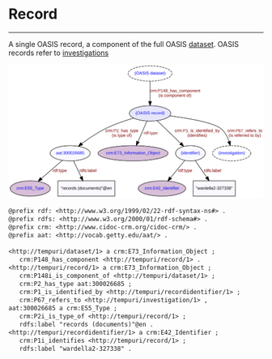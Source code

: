 # Record
***

A single OASIS record, a component of the full OASIS [dataset](ld4he-dataset.md). OASIS records refer to [investigations](ld4he-investigation.md)
 
![record](img/ld4he-oasis-record.svg)

```turtle
@prefix rdf: <http://www.w3.org/1999/02/22-rdf-syntax-ns#> .
@prefix rdfs: <http://www.w3.org/2000/01/rdf-schema#> .
@prefix crm: <http://www.cidoc-crm.org/cidoc-crm/> .
@prefix aat: <http://vocab.getty.edu/aat/> .

<http://tempuri/dataset/1> a crm:E73_Information_Object ;
   crm:P148_has_component <http://tempuri/record/1> .
<http://tempuri/record/1> a crm:E73_Information_Object ;
   crm:P148i_is_component_of <http://tempuri/dataset/1> ;
   crm:P2_has_type aat:300026685 ;
   crm:P1_is_identified_by <http://tempuri/recordidentifier/1> ;
   crm:P67_refers_to <http://tempuri/investigation/1> ,  
aat:300026685 a crm:E55_Type ;
   crm:P2i_is_type_of <http://tempuri/record/1> ;
   rdfs:label "records (documents)"@en .
<http://tempuri/recordidentifier/1> a crm:E42_Identifier ;
   crm:P1i_identifies <http://tempuri/record/1> ;
   rdfs:label "wardella2-327338" .   
```
